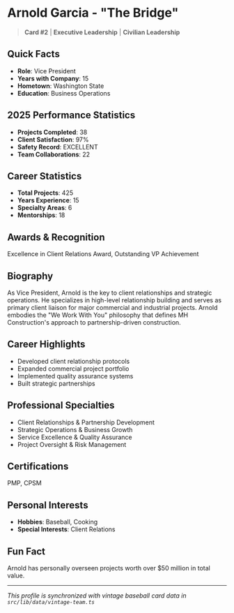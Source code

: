# Arnold Garcia - "The Bridge"

> **Card #2** | **Executive Leadership** | **Civilian Leadership**

## Quick Facts

- **Role**: Vice President
- **Years with Company**: 15
- **Hometown**: Washington State
- **Education**: Business Operations

## 2025 Performance Statistics

- **Projects Completed**: 38
- **Client Satisfaction**: 97%
- **Safety Record**: EXCELLENT
- **Team Collaborations**: 22

## Career Statistics

- **Total Projects**: 425
- **Years Experience**: 15
- **Specialty Areas**: 6
- **Mentorships**: 18

## Awards & Recognition

Excellence in Client Relations Award, Outstanding VP Achievement

## Biography

As Vice President, Arnold is the key to client relationships and strategic operations. He
specializes in high-level relationship building and serves as primary client liaison for
major commercial and industrial projects. Arnold embodies the "We Work With You" philosophy
that defines MH Construction's approach to partnership-driven construction.

## Career Highlights

- Developed client relationship protocols
- Expanded commercial project portfolio
- Implemented quality assurance systems
- Built strategic partnerships

## Professional Specialties

- Client Relationships & Partnership Development
- Strategic Operations & Business Growth
- Service Excellence & Quality Assurance
- Project Oversight & Risk Management

## Certifications

PMP, CPSM

## Personal Interests

- **Hobbies**: Baseball, Cooking
- **Special Interests**: Client Relations

## Fun Fact

Arnold has personally overseen projects worth over $50 million in total value.

---

_This profile is synchronized with vintage baseball card data in `src/lib/data/vintage-team.ts`_
